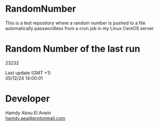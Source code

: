 # RandomNumber    
This is a test repository where a random number is pushed to a file automatically passwordless from a cron job in my Linux CentOS server    
# Random Number of the last run   
23232
      
Last update (GMT +1)    
05/12/24 14:00:01
# Developer    
Hamdy Abou El Anein   
hamdy.aea@protonmail.com
